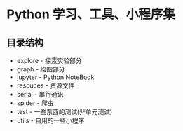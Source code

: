 # Python 学习、工具、小程序集

## 目录结构

* explore - 探索实验部分
* graph - 绘图部分
* jupyter - Python NoteBook
* resouces - 资源文件
* serial - 串行通讯
* spider - 爬虫
* test - 一些东西的测试(非单元测试)
* utils - 自用的一些小程序